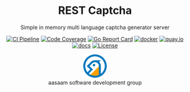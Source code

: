<div align="center">
  <h1>
    REST Captcha
  </h1>
  <p>
    Simple in memory multi language captcha generator server
  </p>
  <p>
    <a href="https://gitlab.com/aasaam/rest-captcha/-/pipelines"><img alt="CI Pipeline" src="https://gitlab.com/aasaam/rest-captcha/badges/master/pipeline.svg"></a>
    <a href="https://gitlab.com/aasaam/rest-captcha/"><img alt="Code Coverage" src="https://gitlab.com/aasaam/rest-captcha/badges/master/coverage.svg"></a>
    <a href="https://goreportcard.com/report/github.com/aasaam/rest-captcha"><img alt="Go Report Card" src="https://goreportcard.com/badge/github.com/aasaam/rest-captcha"></a>
    <a href="https://hub.docker.com/r/aasaam/rest-captcha" target="_blank"><img src="https://img.shields.io/docker/image-size/aasaam/rest-captcha?label=docker%20image" alt="docker" /></a>
    <a href="https://quay.io/repository/aasaam/rest-captcha" target="_blank"><img src="https://img.shields.io/badge/docker%20image-quay.io-blue" alt="quay.io" /></a>
    <a href="https://github.com/aasaam/rest-captcha/actions/workflows/docs.yml" target="_blank"><img src="https://github.com/aasaam/rest-captcha/actions/workflows/docs.yml/badge.svg" alt="docs" /></a>
    <a href="https://github.com/aasaam/rest-captcha/blob/master/LICENSE"><img alt="License" src="https://img.shields.io/github/license/aasaam/rest-captcha"></a>
  </p>
</div>

<div>
  <p align="center">
    <img alt="aasaam software development group" width="64" src="https://raw.githubusercontent.com/aasaam/information/master/logo/aasaam.svg">
    <br />
    aasaam software development group
  </p>
</div>
